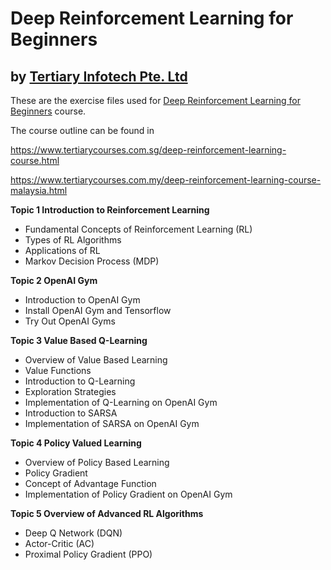 # Deep Reinforcement Learning for Beginners
## by [Tertiary Infotech Pte. Ltd](https://www.tertiarycourses.com.sg/)

These are the exercise files used for [Deep Reinforcement Learning for Beginners](https://www.tertiarycourses.com.sg/deep-reinforcement-learning-course.html) course. 

The course outline can be found in 

https://www.tertiarycourses.com.sg/deep-reinforcement-learning-course.html

https://www.tertiarycourses.com.my/deep-reinforcement-learning-course-malaysia.html

<p><strong>Topic 1 Introduction to Reinforcement Learning</strong></p>
<ul>
<li>Fundamental Concepts of Reinforcement Learning (RL)</li>
<li>Types of RL Algorithms</li>
<li>Applications of RL</li>
<li>Markov Decision Process (MDP)</li>
</ul>
<p><strong>Topic 2 OpenAI Gym</strong></p>
<ul>
<li>Introduction to OpenAI Gym</li>
<li>Install OpenAI Gym and Tensorflow</li>
<li>Try Out OpenAI Gyms</li>
</ul>
<p><strong>Topic 3 Value Based Q-Learning</strong></p>
<ul>
<li>Overview of Value Based Learning</li>
<li>Value Functions</li>
<li>Introduction to Q-Learning</li>
<li>Exploration Strategies</li>
<li>Implementation of Q-Learning on OpenAI Gym</li>
<li>Introduction to SARSA</li>
<li>Implementation of SARSA on OpenAI Gym</li>
</ul>
<p><strong>Topic 4 Policy Valued Learning</strong></p>
<ul>
<li>Overview of Policy Based Learning</li>
<li>Policy Gradient</li>
<li>Concept of Advantage Function</li>
<li>Implementation of Policy Gradient on OpenAI Gym</li>
</ul>
<p><strong>Topic 5 Overview of Advanced RL Algorithms</strong></p>
<ul>
<li>Deep Q Network (DQN)</li>
<li>Actor-Critic (AC)</li>
<li>Proximal Policy Gradient (PPO)</li>
</ul>

